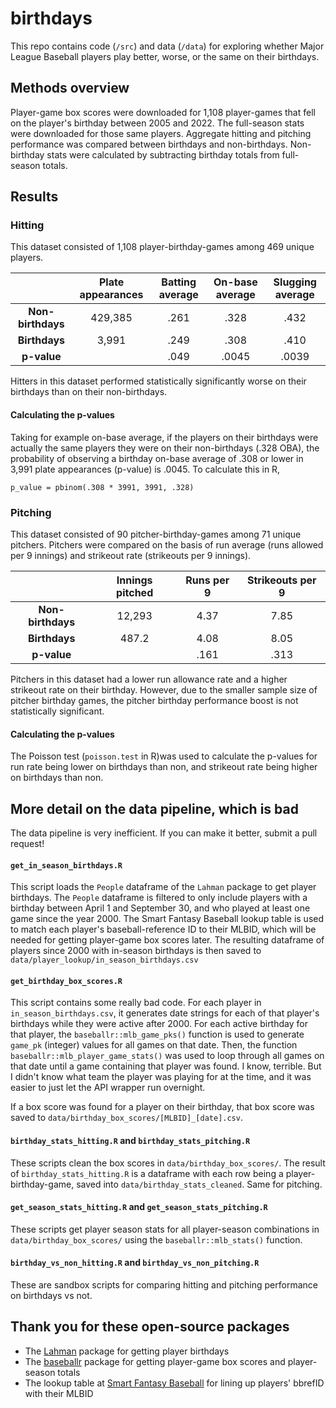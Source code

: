 # birthdays
This repo contains code (`/src`) and data (`/data`) for exploring whether Major League Baseball players play better, worse, or the same on their birthdays.

## Methods overview

Player-game box scores were downloaded for 1,108 player-games that fell on the player's birthday between 2005 and 2022. The full-season stats were downloaded for those same players. Aggregate hitting and pitching performance was compared between birthdays and non-birthdays. Non-birthday stats were calculated by subtracting birthday totals from full-season totals.

## Results

### Hitting

This dataset consisted of 1,108 player-birthday-games among 469 unique players.

|     | Plate appearances | Batting average | On-base average | Slugging average |
| :--: | :---------: | :--: | :--: | :--: |
| **Non-birthdays**   | 429,385    | .261 | .328 | .432 |
| **Birthdays**     |  3,991     | .249 | .308 | .410 |
| **p-value**   |    | .049 | .0045 | .0039 |

Hitters in this dataset performed statistically significantly worse on their birthdays than on their non-birthdays.

#### Calculating the p-values

Taking for example on-base average, if the players on their birthdays were actually the same players they were on their non-birthdays (.328 OBA), the probability of observing a birthday on-base average of .308 or lower in 3,991 plate appearances (p-value) is .0045. To calculate this in R,

`p_value = pbinom(.308 * 3991, 3991, .328)`

### Pitching

This dataset consisted of 90 pitcher-birthday-games among 71 unique pitchers. Pitchers were compared on the basis of run average (runs allowed per 9 innings) and strikeout rate (strikeouts per 9 innings).

|     | Innings pitched | Runs per 9 | Strikeouts per 9 |
| :--: | :---------: | :--: | :--: |
| **Non-birthdays**   | 12,293    | 4.37 | 7.85 |
| **Birthdays**     |  487.2     | 4.08 | 8.05 |
| **p-value**   |    | .161 | .313 |

Pitchers in this dataset had a lower run allowance rate and a higher strikeout rate on their birthday. However, due to the smaller sample size of pitcher birthday games, the pitcher birthday performance boost is not statistically significant.

#### Calculating the p-values

The Poisson test (`poisson.test` in R)was used to calculate the p-values for run rate being lower on birthdays than non, and strikeout rate being higher on birthdays than non.

## More detail on the data pipeline, which is bad

The data pipeline is very inefficient. If you can make it better, submit a pull request!

#### `get_in_season_birthdays.R`
This script loads the `People` dataframe of the `Lahman` package to get player birthdays. The `People` dataframe is filtered to only include players with a birthday between April 1 and September 30, and who played at least one game since the year 2000. The Smart Fantasy Baseball lookup table is used to match each player's baseball-reference ID to their MLBID, which will be needed for getting player-game box scores later. The resulting dataframe of players since 2000 with in-season birthdays is then saved to `data/player_lookup/in_season_birthdays.csv`

#### `get_birthday_box_scores.R`
This script contains some really bad code. For each player in `in_season_birthdays.csv`, it generates date strings for each of that player's birthdays while they were active after 2000. For each active birthday for that player, the `baseballr::mlb_game_pks()` function is used to generate `game_pk` (integer) values for all games on that date. Then, the function `baseballr::mlb_player_game_stats()` was used to loop through all games on that date until a game containing that player was found. I know, terrible. But I didn't know what team the player was playing for at the time, and it was easier to just let the API wrapper run overnight.

If a box score was found for a player on their birthday, that box score was saved to `data/birthday_box_scores/[MLBID]_[date].csv`.

#### `birthday_stats_hitting.R` and `birthday_stats_pitching.R`
These scripts clean the box scores in `data/birthday_box_scores/`. The result of `birthday_stats_hitting.R` is a dataframe with each row being a player-birthday-game, saved into `data/birthday_stats_cleaned`. Same for pitching.

#### `get_season_stats_hitting.R` and `get_season_stats_pitching.R`

These scripts get player season stats for all player-season combinations in `data/birthday_box_scores/` using the `baseballr::mlb_stats()` function.

#### `birthday_vs_non_hitting.R` and `birthday_vs_non_pitching.R`

These are sandbox scripts for comparing hitting and pitching performance on birthdays vs not.

## Thank you for these open-source packages
* The [Lahman](https://cran.r-project.org/web/packages/Lahman/index.html) package for getting player birthdays
* The [baseballr](https://billpetti.github.io/baseballr/reference/index.html) package for getting player-game box scores and player-season totals
* The lookup table at [Smart Fantasy Baseball](https://www.smartfantasybaseball.com/tools/) for lining up players' bbrefID with their MLBID